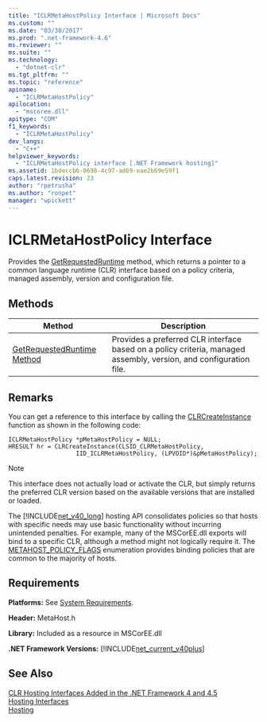 ```yaml
---
title: "ICLRMetaHostPolicy Interface | Microsoft Docs"
ms.custom: ""
ms.date: "03/30/2017"
ms.prod: ".net-framework-4.6"
ms.reviewer: ""
ms.suite: ""
ms.technology: 
  - "dotnet-clr"
ms.tgt_pltfrm: ""
ms.topic: "reference"
apiname: 
  - "ICLRMetaHostPolicy"
apilocation: 
  - "mscoree.dll"
apitype: "COM"
f1_keywords: 
  - "ICLRMetaHostPolicy"
dev_langs: 
  - "C++"
helpviewer_keywords: 
  - "ICLRMetaHostPolicy interface [.NET Framework hosting]"
ms.assetid: 1bdeccb6-0698-4c97-ad69-eae2b69e59f1
caps.latest.revision: 23
author: "rpetrusha"
ms.author: "ronpet"
manager: "wpickett"
---
```

# ICLRMetaHostPolicy Interface
Provides the [GetRequestedRuntime](../../../../docs/framework/unmanaged-api/hosting/iclrmetahostpolicy-getrequestedruntime-method.md) method, which returns a pointer to a common language runtime (CLR) interface based on a policy criteria, managed assembly, version and configuration file.  
  
## Methods  
  
|Method|Description|  
|------------|-----------------|  
|[GetRequestedRuntime Method](../../../../docs/framework/unmanaged-api/hosting/iclrmetahostpolicy-getrequestedruntime-method.md)|Provides a preferred CLR interface based on a policy criteria, managed assembly, version, and configuration file.|  
  
## Remarks  
 You can get a reference to this interface by calling the [CLRCreateInstance](../../../../docs/framework/unmanaged-api/hosting/clrcreateinstance-function.md) function as shown in the following code:  
  
```  
ICLRMetaHostPolicy *pMetaHostPolicy = NULL;  
HRESULT hr = CLRCreateInstance(CLSID_CLRMetaHostPolicy,  
                   IID_ICLRMetaHostPolicy, (LPVOID*)&pMetaHostPolicy);  
```  
  
> [!NOTE]
>  This interface does not actually load or activate the CLR, but simply returns the preferred CLR version based on the available versions that are installed or loaded.  
  
 The [!INCLUDE[net_v40_long](../../../../includes/net-v40-long-md.md)] hosting API consolidates policies so that hosts with specific needs may use basic functionality without incurring unintended penalties. For example, many of the MSCorEE.dll exports will bind to a specific CLR, although a method might not logically require it. The [METAHOST_POLICY_FLAGS](../../../../docs/framework/unmanaged-api/hosting/metahost-policy-flags-enumeration.md) enumeration provides binding policies that are common to the majority of hosts.  
  
## Requirements  
 **Platforms:** See [System Requirements](../../../../docs/framework/getting-started/system-requirements.md).  
  
 **Header:** MetaHost.h  
  
 **Library:** Included as a resource in MSCorEE.dll  
  
 **.NET Framework Versions:** [!INCLUDE[net_current_v40plus](../../../../includes/net-current-v40plus-md.md)]  
  
## See Also  
 [CLR Hosting Interfaces Added in the .NET Framework 4 and 4.5](../../../../docs/framework/unmanaged-api/hosting/clr-hosting-interfaces-added-in-the-net-framework-4-and-4-5.md)   
 [Hosting Interfaces](../../../../docs/framework/unmanaged-api/hosting/hosting-interfaces.md)   
 [Hosting](../../../../docs/framework/unmanaged-api/hosting/hosting-unmanaged-api-reference.md)